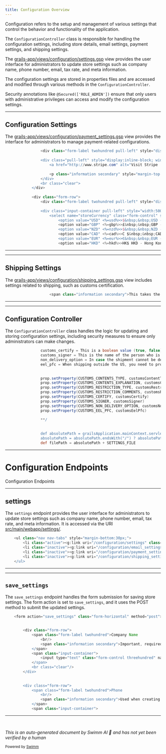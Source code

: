 ```yaml
---
title: Configuration Overview
---
```

Configuration refers to the setup and management of various settings that control the behavior and functionality of the application.

The <SwmToken path="grails-app/controllers/greenfield/ConfigurationController.groovy" pos="32:2:2" line-data="class ConfigurationController {">`ConfigurationController`</SwmToken> class is responsible for handling the configuration settings, including store details, email settings, payment settings, and shipping settings.

The <SwmPath>[grails-app/views/configuration/settings.gsp](grails-app/views/configuration/settings.gsp)</SwmPath> view provides the user interface for administrators to update store settings such as company name, phone number, email, tax rate, and meta information.

The configuration settings are stored in properties files and are accessed and modified through various methods in the <SwmToken path="grails-app/controllers/greenfield/ConfigurationController.groovy" pos="32:2:2" line-data="class ConfigurationController {">`ConfigurationController`</SwmToken>.

Security annotations like <SwmToken path="grails-app/controllers/greenfield/ConfigurationController.groovy" pos="105:1:9" line-data=" 	@Secured([&#39;ROLE_ADMIN&#39;])">`@Secured(['ROLE_ADMIN'])`</SwmToken> ensure that only users with administrative privileges can access and modify the configuration settings.

<SwmSnippet path="/grails-app/views/configuration/payment_settings.gsp" line="64">

---

## Configuration Settings

The <SwmPath>[grails-app/views/configuration/payment_settings.gsp](grails-app/views/configuration/payment_settings.gsp)</SwmPath> view provides the interface for administrators to manage payment-related configurations.

```groovy server pages
				<div class="form-label twohundred pull-left" style="display:inline-block">Current Configuration</div>
				
				<div class="pull-left" style="display:inline-block; width:500px; margin-left:20px;">
					<a href="http://www.stripe.com" alt="Visit Stripe : Payments API Gateway" style="border:none;text-decoration:none"><img src="${resource(dir:'images/app', file:'stripe-logo.png')}" style="height:20%; width:20%;outline:none"/></a>
		
					<p class="information secondary" style="margin-top:0px !important;">Stripe is a developer-friendly way to accept payments online.  To continue, you will need a Stripe account to accept payments with Greenfield. <a href="http://stripe.com" target="_blank">Visit Stripe</a>.</p>
				</div>
				<br class="clear">
			</div>
			
			<div class="form-row">
				<div class="form-label twohundred pull-left" style="display:inline-block">Base Currency</div>
								
				<div class="input-container pull-left" style="width:500px;">
					<select name="storeCurrency" class="form-control" style="width:423px;" id="currencySelectStripe">
						<option value="USD" <%=usd%>>$&nbsp;&nbsp;USD - United States</option>
						<option value="GBP" <%=gbp%>>£&nbsp;&nbsp;GBP - United Kingdom</option>
						<option value="NZD" <%=nzd%>>$&nbsp;&nbsp;NZD - New Zealand</option>
						<option value="CAD" <%=cad%>>C $&nbsp;&nbsp;CAD - Canada</option>
						<option value="EUR" <%=eur%>>€&nbsp;&nbsp;EUR - Germany, France, Netherlands, Ireland</option>
						<option value="HKD" <%=hkd%>>HK$ HKD - Hong Kong</option>
```

---

</SwmSnippet>

<SwmSnippet path="/grails-app/views/configuration/shipping_settings.gsp" line="261">

---

## Shipping Settings

The <SwmPath>[grails-app/views/configuration/shipping_settings.gsp](grails-app/views/configuration/shipping_settings.gsp)</SwmPath> view includes settings related to shipping, such as customs certification.

```groovy server pages
					<span class="information secondary">This takes the place of the signature on the physical customs form. This is how you indicate that the information you have provided is accurate.</span>
```

---

</SwmSnippet>

<SwmSnippet path="/grails-app/controllers/greenfield/ConfigurationController.groovy" line="621">

---

## Configuration Controller

The <SwmToken path="grails-app/controllers/greenfield/ConfigurationController.groovy" pos="32:2:2" line-data="class ConfigurationController {">`ConfigurationController`</SwmToken> class handles the logic for updating and storing configuration settings, including security measures to ensure only administrators can make changes.

```groovy
				customs_certify = This is a boolean value (true, false) that takes the place of the signature on the physical customs form. This is how you indicate that the information you have provided is accurate.
				customs_signer = This is the name of the person who is certifying that the information provided on the customs form is accurate. Use a name of the person in your organization who is responsible for this.
				non_delivery_option = In case the shipment cannot be delivered, this option tells the carrier what you want to happen to the package. You can pass either: 'abandon', 'return'. The value defaults to 'return'. If you pass ‘abandon’, you will not receive the package back if it cannot be delivered.
				eel_pfc = When shipping outside the US, you need to provide either an Exemption and Exclusion Legend (EEL) code or a Proof of Filing Citation (PFC). Which you need is based on the value of the goods being shipped.
				
				
				prop.setProperty(CUSTOMS_CONTENTS_TYPE, customsContentType)
				prop.setProperty(CUSTOMS_CONTENTS_EXPLANATION, customsContentsExplanation)
				prop.setProperty(CUSTOMS_RESTRICTION_TYPE, customsRestrictionType)
				prop.setProperty(CUSTOMS_RESTRICTION_COMMENTS, customsRestrictionComments)
				prop.setProperty(CUSTOMS_CERTIFY, customsCertify)
				prop.setProperty(CUSTOMS_SIGNER, customsSigner)
				prop.setProperty(CUSTOMS_NON_DELIVERY_OPTION, customsNonDeliveryOption)
				prop.setProperty(CUSTOMS_EEL_PFC, customsEelPfc)
				
				**/
				
				
				def absolutePath = grailsApplication.mainContext.servletContext.getRealPath('settings')
				absolutePath = absolutePath.endsWith("/") ? absolutePath : absolutePath + "/"
				def filePath = absolutePath + SETTINGS_FILE
```

---

</SwmSnippet>

# Configuration Endpoints

Configuration Endpoints

<SwmSnippet path="/grails-app/views/configuration/settings.gsp" line="30">

---

## settings

The <SwmToken path="grails-app/views/configuration/settings.gsp" pos="31:20:20" line-data="		&lt;li class=&quot;active&quot;&gt;&lt;g:link uri=&quot;/configuration/settings&quot; class=&quot;btn btn-default&quot;&gt;Store Settings&lt;/g:link&gt;&lt;/li&gt;">`settings`</SwmToken> endpoint provides the user interface for administrators to update store settings such as company name, phone number, email, tax rate, and meta information. It is accessed via the URI <SwmPath>[src/main/webapp/settings/](src/main/webapp/settings/)</SwmPath>.

```groovy server pages
	<ul class="nav nav-tabs" style="margin-bottom:30px;">
		<li class="active"><g:link uri="/configuration/settings" class="btn btn-default">Store Settings</g:link></li>
		<li class="inactive"><g:link uri="/configuration/email_settings" class="btn btn-default">Email Settings</g:link></li>
		<li class="inactive"><g:link uri="/configuration/payment_settings" class="btn btn-default">Payment Settings</g:link></li>
		<li class="inactive"><g:link uri="/configuration/shipping_settings" class="btn btn-default">Shipping Settings</g:link></li>
	</ul>
```

---

</SwmSnippet>

<SwmSnippet path="/grails-app/views/configuration/settings.gsp" line="39">

---

## <SwmToken path="grails-app/views/configuration/settings.gsp" pos="39:7:7" line-data="	&lt;form action=&quot;save_settings&quot; class=&quot;form-horizontal&quot; method=&quot;post&quot;&gt;">`save_settings`</SwmToken>

The <SwmToken path="grails-app/views/configuration/settings.gsp" pos="39:7:7" line-data="	&lt;form action=&quot;save_settings&quot; class=&quot;form-horizontal&quot; method=&quot;post&quot;&gt;">`save_settings`</SwmToken> endpoint handles the form submission for saving store settings. The form action is set to <SwmToken path="grails-app/views/configuration/settings.gsp" pos="39:7:7" line-data="	&lt;form action=&quot;save_settings&quot; class=&quot;form-horizontal&quot; method=&quot;post&quot;&gt;">`save_settings`</SwmToken>, and it uses the POST method to submit the updated settings.

```groovy server pages
	<form action="save_settings" class="form-horizontal" method="post">
		
			
		<div class="form-row">
			<span class="form-label twohundred">Company Name
				<br/>
				<span class="information secondary">Important, required for page titles etc.</span>
			</span>
			<span class="input-container">
				<input type="text" class="form-control threehundred" name="storeName" value="${settings?.storeName}" style="width:370px;"/>
			</span>
			<br class="clear"/>
		</div>
		
			
		<div class="form-row">
			<span class="form-label twohundred">Phone
				<br/>
				<span class="information secondary">Used when creating shipping labels</span>
			</span>
			<span class="input-container">
```

---

</SwmSnippet>

&nbsp;

*This is an auto-generated document by Swimm AI 🌊 and has not yet been verified by a human*

<SwmMeta version="3.0.0" repo-id="Z2l0aHViJTNBJTNBZ3JlZW5maWVsZC1lY29tbWVyY2UlM0ElM0FTd2ltbS1EZW1v" repo-name="greenfield-ecommerce" doc-type="overview"><sup>Powered by [Swimm](/)</sup></SwmMeta>

